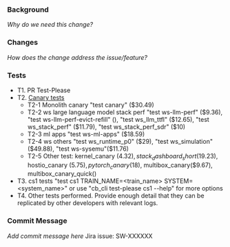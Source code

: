 ### Background
_Why do we need this change?_
### Changes
_How does the change address the issue/feature?_
### Tests
- T1. PR Test-Please
- T2. [Canary tests](https://cerebras.atlassian.net/wiki/spaces/ENG/blog/2021/10/12/1908539575/Software+and+CS1+Regression+Hierarchy#Canaries-regressions%3A)
   - T2-1 Monolith canary "test canary" ($30.49)
   - T2-2 ws large language model stack perf "test ws-llm-perf" ($9.36), "test ws-llm-perf-evict-refill" (), "test ws_llm_ttfl" ($12.65), "test ws_stack_perf" ($11.79), "test ws_stack_perf_sdr" ($10)
   - T2-3 ml apps "test ws-ml-apps" ($18.59)
   - T2-4 ws others "test ws_runtime_p0" ($29), "test ws_simulation"($49.88), "test ws-sysemu"($11.76)
   - T2-5 Other test: kernel_canary ($4.32), stack_dashboard_short ($19.23), hostio_canary ($5.75), pytorch_canary($18), multibox_canary($9.67), multibox_canary_quick()
- T3. cs1 tests "test cs1 TRAIN_NAME=<train_name> SYSTEM=<system_name>" or use "cb_cli test-please cs1 --help" for more options
- T4. Other tests performed. Provide enough detail that they can be replicated by other developers with relevant logs.

### Commit Message
_Add commit message here_
Jira issue: SW-XXXXXX
